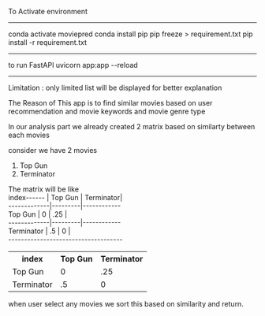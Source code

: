 To Activate environment 
***********************************
conda activate moviepred
conda install pip
pip freeze > requirement.txt
pip install -r requirement.txt
**************************************
to run FastAPI 
uvicorn app:app --reload
**************************************
Limitation : only limited list will be displayed for better explanation

The Reason  of This app is to find similar movies  based on user recommendation and movie keywords and movie genre type

In our analysis part we already created 2  matrix based on similarty between each movies

consider we have 2 movies 
1) Top Gun
2) Terminator

The matrix will be like 
<br> 
index------  | Top Gun | Terminator|<br>
-------------|---------|------------<br>
Top Gun      |    0    |   .25     |<br>
-------------|---------|------------<br>
Terminator   |   .5    |    0      |<br>
------------------------------------<br>

<table>
<tr><th>index</th><th> Top Gun </th><th>Terminator</th></tr>
<tr><td>Top Gun</td><td> 0</td><td>.25</td></tr>
<tr><td>Terminator</td><td> .5 </td><td>0</td></tr>
</table>

when user select any movies we sort this based on similarity and return.